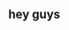 ##  hey guys

<!--
**eilia-nac/eilia-nac** is a ✨ _special_ ✨ repository because its `README.md` (this file) appears on your GitHub profile.

Here are some ideas to get you started:
I’m iliya
- 🌱 I’m currently learning bootstrap
- 🤔 I’m looking for help with anyone
-->
